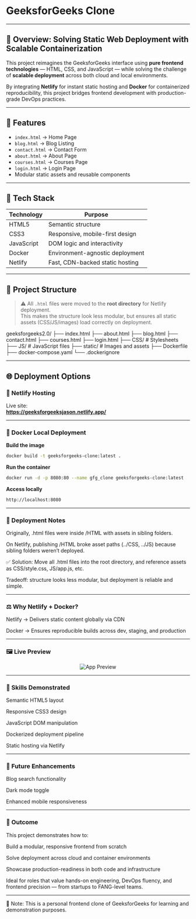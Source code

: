 # GeeksforGeeks Clone

---

## 🚀 Overview: Solving Static Web Deployment with Scalable Containerization

This project reimagines the GeeksforGeeks interface using **pure frontend technologies** — HTML, CSS, and JavaScript — while solving the challenge of **scalable deployment** across both cloud and local environments.

By integrating **Netlify** for instant static hosting and **Docker** for containerized reproducibility, this project bridges frontend development with production-grade DevOps practices.

---

## 📄 Features

- `index.html` → Home Page  
- `blog.html` → Blog Listing  
- `contact.html` → Contact Form  
- `about.html` → About Page  
- `courses.html` → Courses Page  
- `login.html` → Login Page  
- Modular static assets and reusable components

---

## 🧰 Tech Stack

| Technology | Purpose                          |
|------------|----------------------------------|
| HTML5      | Semantic structure               |
| CSS3       | Responsive, mobile-first design  |
| JavaScript | DOM logic and interactivity      |
| Docker     | Environment-agnostic deployment  |
| Netlify    | Fast, CDN-backed static hosting  |

---

## 📁 Project Structure

> ⚠️ All `.html` files were moved to the **root directory** for Netlify deployment.  
> This makes the structure look less modular, but ensures all static assets (CSS/JS/images) load correctly on deployment.

geeksforgeeks2.0/
├── index.html
├── about.html
├── blog.html
├── contact.html
├── courses.html
├── login.html
├── CSS/ # Stylesheets
├── JS/ # JavaScript files
├── static/ # Images and assets
├── Dockerfile
├── docker-compose.yaml
└── .dockerignore

---

## 🌐 Deployment Options

### 🔗 Netlify Hosting

Live site:  
**https://geeksforgeeksjason.netlify.app/**

---

### 🐳 Docker Local Deployment

**Build the image**
```bash
docker build -t geeksforgeeks-clone:latest .
```

**Run the container**
```bash
docker run -d -p 8080:80 --name gfg_clone geeksforgeeks-clone:latest
```

**Access locally**
```bash
http://localhost:8080
```

---

### 📝 Deployment Notes

Originally, .html files were inside /HTML with assets in sibling folders.

On Netlify, publishing /HTML broke asset paths (../CSS, ../JS) because sibling folders weren’t deployed.

✅ Solution: Move all .html files into the root directory, and reference assets as CSS/style.css, JS/app.js, etc.

Tradeoff: structure looks less modular, but deployment is reliable and simple.

---

### ⚖️ Why Netlify + Docker?

Netlify → Delivers static content globally via CDN

Docker → Ensures reproducible builds across dev, staging, and production

---

### 🖼️ Live Preview

<p align="center"> <img src="https://media.geeksforgeeks.org/wp-content/uploads/20240301133213/2024-03-0113-27-29online-video-cuttercom-ezgifcom-video-to-gif-converter.gif" alt="App Preview" /> </p>

---

### 🧠 Skills Demonstrated

Semantic HTML5 layout

Responsive CSS3 design

JavaScript DOM manipulation

Dockerized deployment pipeline

Static hosting via Netlify

---

### 🔧 Future Enhancements

Blog search functionality

Dark mode toggle

Enhanced mobile responsiveness

---

### 🏁 Outcome
This project demonstrates how to:

Build a modular, responsive frontend from scratch

Solve deployment across cloud and container environments

Showcase production-readiness in both code and infrastructure

Ideal for roles that value hands-on engineering, DevOps fluency, and frontend precision — from startups to FANG-level teams.

---

📌 Note:
This is a personal frontend clone of GeeksforGeeks for learning and demonstration purposes.
